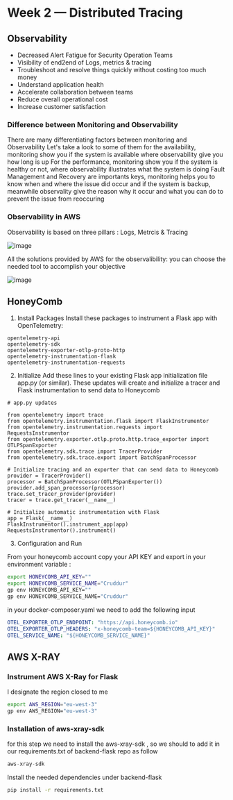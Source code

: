 # Week 2 — Distributed Tracing

## Observability

- Decreased Alert Fatigue for Security Operation Teams
- Visibility of end2end of Logs, metrics & tracing
- Troubleshoot and resolve things quickly without costing too much money
- Understand application health
- Accelerate collaboration between teams
- Reduce overall operational cost
- Increase customer satisfaction

### Difference between Monitoring and Observability

There are many differentiating factors between monitoring and Observability
Let's take a look to some of them
for the availability, monitoring show you if the system is available where observability give you how long is up
For the performance, monitoring show you if the system is healthy or not, where observability illustrates what the system is doing
Fault Management and Recovery are importants keys, monitoring helps you to know  when and where the issue did occur and if the system is backup, meanwhile observality give the reason why it occur and what you can do to prevent the issue from reoccuring

### Observability in AWS 

Observability is based on three pillars : Logs, Metrcis & Tracing

![image](https://user-images.githubusercontent.com/32872009/222726404-7ba809ec-8d32-4480-8a78-a74736d618dd.png)

All the solutions provided by AWS for the observalibility: you can choose the needed tool to accomplish your objective

![image](https://user-images.githubusercontent.com/32872009/222726976-8edc6de0-484b-429b-96d4-751e05baa32b.png)


## HoneyComb

1. Install Packages
Install these packages to instrument a Flask app with OpenTelemetry:

```
opentelemetry-api
opentelemetry-sdk
opentelemetry-exporter-otlp-proto-http
opentelemetry-instrumentation-flask
opentelemetry-instrumentation-requests

```
2. Initialize
Add these lines to your existing Flask app initialization file app.py (or similar). These updates will create and initialize a tracer and Flask instrumentation to send data to Honeycomb

```
# app.py updates
    
from opentelemetry import trace
from opentelemetry.instrumentation.flask import FlaskInstrumentor
from opentelemetry.instrumentation.requests import RequestsInstrumentor
from opentelemetry.exporter.otlp.proto.http.trace_exporter import OTLPSpanExporter
from opentelemetry.sdk.trace import TracerProvider
from opentelemetry.sdk.trace.export import BatchSpanProcessor

# Initialize tracing and an exporter that can send data to Honeycomb
provider = TracerProvider()
processor = BatchSpanProcessor(OTLPSpanExporter())
provider.add_span_processor(processor)
trace.set_tracer_provider(provider)
tracer = trace.get_tracer(__name__)

# Initialize automatic instrumentation with Flask
app = Flask(__name__)
FlaskInstrumentor().instrument_app(app)
RequestsInstrumentor().instrument()
```

3. Configuration and Run

From your honeycomb account copy your API KEY and export in your environment variable :

```sh
export HONEYCOMB_API_KEY=""
export HONEYCOMB_SERVICE_NAME="Cruddur"
gp env HONEYCOMB_API_KEY=""
gp env HONEYCOMB_SERVICE_NAME="Cruddur"
```

in your docker-composer.yaml  we need to add the following input 

```yml
OTEL_EXPORTER_OTLP_ENDPOINT: "https://api.honeycomb.io"
OTEL_EXPORTER_OTLP_HEADERS: "x-honeycomb-team=${HONEYCOMB_API_KEY}"
OTEL_SERVICE_NAME: "${HONEYCOMB_SERVICE_NAME}"
```

## AWS X-RAY

### Instrument AWS X-Ray for Flask

I designate the region closed to me 

```sh
export AWS_REGION="eu-west-3"
gp env AWS_REGION="eu-west-3"
```

### Installation of aws-xray-sdk

for this step we need to install the aws-xray-sdk , so we should to add it in our requirements.txt of backend-flask repo as follow

```py
aws-xray-sdk
```

Install the needed dependencies under backend-flask

```sh
pip install -r requirements.txt
```


